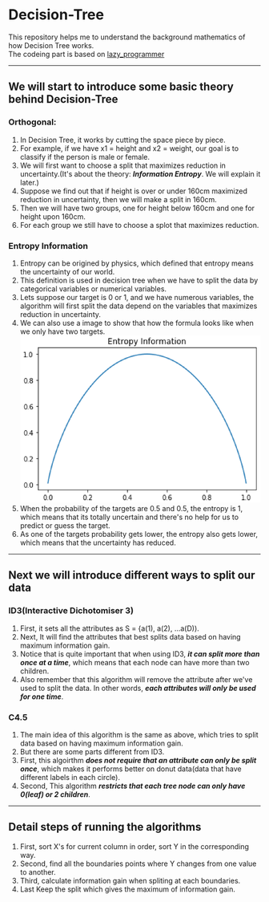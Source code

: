 # Decision-Tree
This repository helps me to understand the background mathematics of how Decision Tree works.  
The codeing part is based on [lazy_programmer](https://github.com/lazyprogrammer/machine_learning_examples)  
***
## We will start to introduce some basic theory behind Decision-Tree

### Orthogonal:
1. In Decision Tree, it works by cutting the space piece by piece.
2. For example, if we have x1 = height and x2 = weight, our goal is to classify if the person is male or female.
3. We will first want to choose a split that maximizes reduction in uncertainty.(It's about the theory: __*Information Entropy*__. We will explain it later.)
4. Suppose we find out that if height is over or under 160cm maximized reduction in uncertainty, then we will make a split in 160cm.
5. Then we will have two groups, one for height below 160cm and one for height upon 160cm.
6. For each group we still have to choose a splot that maximizes reduction.

### Entropy Information
1. Entropy can be origined by physics, which defined that entropy means the uncertainty of our world.
2. This definition is used in decision tree when we have to split the data by categorical variables or numerical variables.
3. Lets suppose our target is 0 or 1, and we have numerous variables, the algorithm will first split the data depend on the variables that maximizes reduction in uncertainty.
4. We can also use a image to show that how the formula looks like when we only have two targets.
![image](https://github.com/alexyin2/Decision-Tree/blob/master/Image/EntropyInformation.png)
5. When the probability of the targets are 0.5 and 0.5, the entropy is 1, which means that its totally uncertain and there's no help for us to predict or guess the target.
6. As one of the targets probability gets lower, the entropy also gets lower, which means that the uncertainty has reduced.

***
## Next we will introduce different ways to split our data

### ID3(Interactive Dichotomiser 3)
1. First, it sets all the attributes as S = {a(1), a(2), ...a(D)).
2. Next, It will find the attributes that best splits data based on having maximum information gain.
3. Notice that is quite important that when using ID3, _**it can split more than once at a time**_, which means that each node can have more than two children.
4. Also remember that this algorithm will remove the attribute after we've used to split the data. In other words, _**each attributes will only be used for one time**_.

### C4.5
1. The main idea of this algorithm is the same as above, which tries to split data based on having maximum information gain.
2. But there are some parts different from ID3.
3. First, this algoirthm __*does not require that an attribute can only be split once*__, which makes it performs better on donut data(data that have different labels in each circle).
4. Second, This algorithm __*restricts that each tree node can only have 0(leaf) or 2 children*__.
***

## Detail steps of running the algorithms
1. First, sort X's for current column in order, sort Y in the corresponding way.
2. Second, find all the boundaries points where Y changes from one value to another.
3. Third, calculate information gain when spliting at each boundaries.
4. Last Keep the split which gives the maximum of information gain.
